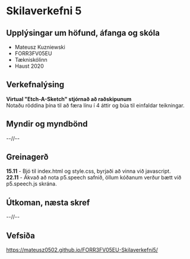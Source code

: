 # Skilaverkefni 5
## Upplýsingar um höfund, áfanga og skóla
- Mateusz Kuzniewski
- FORR3FV05EU
- Tækniskólinn
- Haust 2020
## Verkefnalýsing
**Virtual "Etch-A-Sketch" stjórnað að raðskipunum**  
Notaðu röddina þína til að færa línu í 4 áttir og búa til einfaldar teikningar.
## Myndir og myndbönd
--//--
## Greinagerð
**15.11** - Bjó til index.html og style.css, byrjaði að vinna við javascript.  
**22.11** - Ákvað að nota p5.speech safnið, öllum kóðanum verður bætt við p5.speech.js skrána.
## Útkoman, næsta skref
--//--
## Vefsiða
https://mateusz0502.github.io/FORR3FV05EU-Skilaverkefni5/
